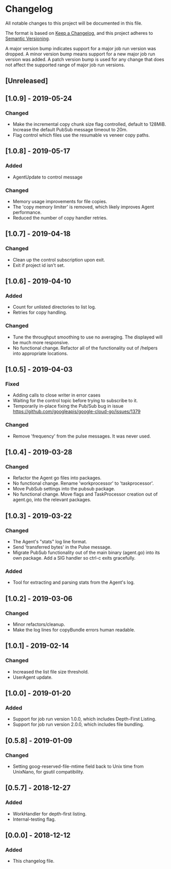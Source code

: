 # Changelog
All notable changes to this project will be documented in this file.

The format is based on [Keep a Changelog](https://keepachangelog.com/en/1.0.0/),
and this project adheres to [Semantic Versioning](https://semver.org/spec/v2.0.0.html).

A major version bump indicates support for a major job run version was dropped.
A minor version bump means support for a new major job run version was added.
A patch version bump is used for any change that does not affect the supported range of
major job run versions.

## [Unreleased]

## [1.0.9] - 2019-05-24
### Changed
- Make the incremental copy chunk size flag controlled, default to 128MiB.
  Increase the default PubSub message timeout to 20m.
- Flag control which files use the resumable vs veneer copy paths.

## [1.0.8] - 2019-05-17
### Added
- AgentUpdate to control message
### Changed
- Memory usage improvements for file copies.
- The 'copy memory limiter' is removed, which likely improves Agent performance.
- Reduced the number of copy handler retries.

## [1.0.7] - 2019-04-18
### Changed
- Clean up the control subscription upon exit.
- Exit if project id isn't set.

## [1.0.6] - 2019-04-10
### Added
- Count for unlisted directories to list log.
- Retries for copy handling.
### Changed
- Tune the throughput smoothing to use no averaging. The displayed will be much
  more responsive.
- No functional change. Refactor all of the functionality out of /helpers into
  appropriate locations.

## [1.0.5] - 2019-04-03
### Fixed
- Adding calls to close writer in error cases
- Waiting for the control topic before trying to subscribe to it.
- Temporarily in-place fixing the Pub/Sub bug in issue https://github.com/googleapis/google-cloud-go/issues/1379
### Changed
- Remove 'frequency' from the pulse messages. It was never used.

## [1.0.4] - 2019-03-28
### Changed
- Refactor the Agent go files into packages.
- No functional change. Rename 'workprocessor' to 'taskprocessor'.
- Move PubSub settings into the pubsub package.
- No functional change. Move flags and TaskProcessor creation out of agent.go, into the relevant packages.

## [1.0.3] - 2019-03-22
### Changed
- The Agent's "stats" log line format.
- Send 'transferred bytes' in the Pulse message.
- Migrate PubSub functionality out of the main binary (agent.go) into its own package. Add a SIG handler so ctrl-c exits gracefully.
### Added
- Tool for extracting and parsing stats from the Agent's log.

## [1.0.2] - 2019-03-06
### Changed
- Minor refactors/cleanup.
- Make the log lines for copyBundle errors human readable.

## [1.0.1] - 2019-02-14
### Changed
- Increased the list file size threshold.
- UserAgent update.

## [1.0.0] - 2019-01-20
### Added
- Support for job run version 1.0.0, which includes Depth-First Listing.
- Support for job run version 2.0.0, which includes file bundling.

## [0.5.8] - 2019-01-09
### Changed
- Setting goog-reserved-file-mtime field back to Unix time from UnixNano, for
  gsutil compatibility.

## [0.5.7] - 2018-12-27
### Added
- WorkHandler for depth-first listing.
- Internal-testing flag.

## [0.0.0] - 2018-12-12
### Added
- This changelog file.
